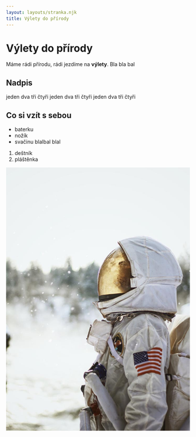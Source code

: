 ```yaml
--- 
layout: layouts/stranka.njk
title: Výlety do přírody
---
```


# Výlety do přírody

Máme rádi přírodu, rádi jezdíme na **výlety**.  Bla bla bal

<div class="box">
<h2 class="box__title">Nadpis</h2>
</div>

<section class="moje sekce">
jeden dva tři čtyři
jeden dva tři čtyři
jeden dva tři čtyři


</section>

## Co si vzít s sebou

- baterku
- nožík
- svačinu
blalbal blal

1. deštník
1. pláštěnka

![astronaut v příprodě](/images/astronaut.jpg)